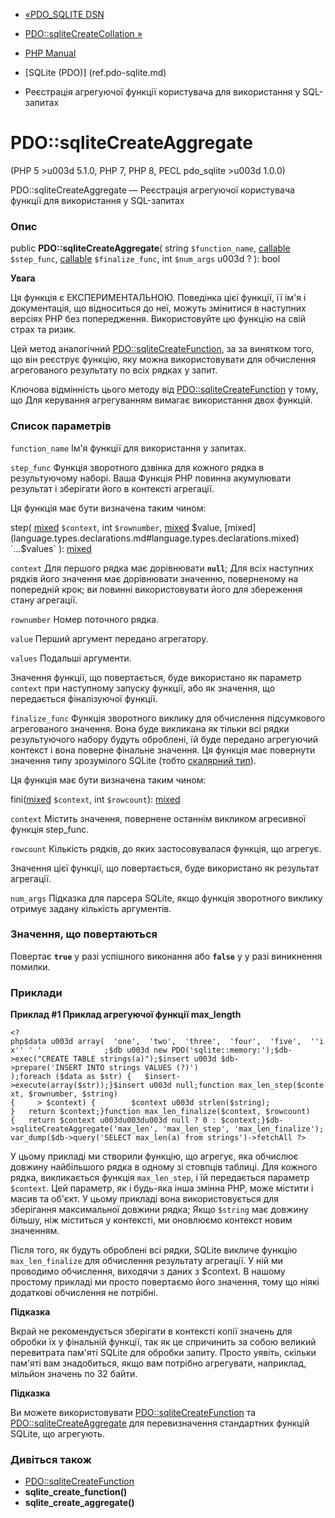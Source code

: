 - [«PDO_SQLITE DSN](ref.pdo-sqlite.connection.md)
- [PDO::sqliteCreateCollation »](pdo.sqlitecreatecollation.md)

- [PHP Manual](index.md)
- [SQLite (PDO)] (ref.pdo-sqlite.md)
- Реєстрація агрегуючої функції користувача для використання
у SQL-запитах

# PDO::sqliteCreateAggregate

(PHP 5 \>u003d 5.1.0, PHP 7, PHP 8, PECL pdo_sqlite \>u003d 1.0.0)

PDO::sqliteCreateAggregate — Реєстрація агрегуючої користувача
функції для використання у SQL-запитах

### Опис

public **PDO::sqliteCreateAggregate**(
string `$function_name`,
[callable](language.types.callable.md) `$step_func`,
[callable](language.types.callable.md) `$finalize_func`,
int `$num_args` u003d ?
): bool

**Увага**

Ця функція є ЕКСПЕРИМЕНТАЛЬНОЮ. Поведінка цієї функції, її ім'я
і документація, що відноситься до неї, можуть змінитися в наступних версіях
PHP без попередження. Використовуйте цю функцію на свій страх та ризик.

Цей метод аналогічний
[PDO::sqliteCreateFunction](pdo.sqlitecreatefunction.md), за
за винятком того, що він реєструє функцію, яку можна
використовувати для обчислення агрегованого результату по всіх рядках у
запит.

Ключова відмінність цього методу від
[PDO::sqliteCreateFunction](pdo.sqlitecreatefunction.md) у тому, що
Для керування агрегуванням вимагає використання двох функцій.

### Список параметрів

`function_name`
Ім'я функції для використання у запитах.

`step_func`
Функція зворотного дзвінка для кожного рядка в результуючому наборі. Ваша
Функція PHP повинна акумулювати результат і зберігати його в контексті
агрегації.

Ця функція має бути визначена таким чином:

step(
[mixed](language.types.declarations.md#language.types.declarations.mixed)
`$context`,
int `$rownumber`,
[mixed](language.types.declarations.md#language.types.declarations.mixed)
$value,
[mixed](language.types.declarations.md#language.types.declarations.mixed)
`...$values`
):
[mixed](language.types.declarations.md#language.types.declarations.mixed)

`context`
Для першого рядка має дорівнювати **`null`**; Для всіх наступних
рядків його значення має дорівнювати значенню, поверненому на
попередній крок; ви повинні використовувати його для збереження стану
агрегації.

`rownumber`
Номер поточного рядка.

`value`
Перший аргумент передано агрегатору.

`values`
Подальші аргументи.

Значення функції, що повертається, буде використано як параметр `context`
при наступному запуску функції, або як значення, що передається
фіналізуючої функції.

`finalize_func`
Функція зворотного виклику для обчислення підсумкового агрегованого
значення. Вона буде викликана як тільки всі рядки результуючого набору
будуть оброблені, їй буде передано агрегуючий контекст і вона поверне
фінальне значення. Ця функція має повернути значення типу
зрозумілого SQLite (тобто [скалярний тип](language.types.intro.md)).

Ця функція має бути визначена таким чином:

fini([mixed](language.types.declarations.md#language.types.declarations.mixed)
`$context`, int `$rowcount`):
[mixed](language.types.declarations.md#language.types.declarations.mixed)

`context`
Містить значення, повернене останнім викликом агресивної
функція step_func.

`rowcount`
Кількість рядків, до яких застосовувалася функція, що агрегує.

Значення цієї функції, що повертається, буде використано як результат
агрегації.

`num_args`
Підказка для парсера SQLite, якщо функція зворотного виклику отримує
задану кількість аргументів.

### Значення, що повертаються

Повертає **`true`** у разі успішного виконання або **`false`** у
у разі виникнення помилки.

### Приклади

**Приклад #1 Приклад агрегуючої функції max_length**

` <?php$data u003d array(  'one',  'two',  'three',  'four',  'five',  ''ix'' ' '              ;$db u003d new PDO('sqlite::memory:');$db->exec("CREATE TABLE strings(a)");$insert u003d $db->prepare('INSERT INTO strings VALUES (?)') );foreach ($data as $str) {   $insert->execute(array($str));}$insert u003d null;function max_len_step($context, $rownumber, $string){     > $context) {        $context u003d strlen($string); }   return $context;}function max_len_finalize($context, $rowcount){   return $context u003du003du003d null ? 0 : $context;}$db->sqliteCreateAggregate('max_len', 'max_len_step', 'max_len_finalize');var_dump($db->query('SELECT max_len(a) from strings')->fetchAll ?> `

У цьому прикладі ми створили функцію, що агрегує, яка обчислює довжину
найбільшого рядка в одному зі стовпців таблиці. Для кожного рядка,
викликається функція `max_len_step`, і їй передається параметр `$context`.
Цей параметр, як і будь-яка інша змінна PHP, може містити і
масив та об'єкт. У цьому прикладі вона використовується для зберігання
максимальної довжини рядка; Якщо `$string` має довжину більшу, ніж
міститься у контексті, ми оновлюємо контекст новим значенням.

Після того, як будуть оброблені всі рядки, SQLite викличе функцію
`max_len_finalize` для обчислення результату агрегації. У ній ми
проводимо обчислення, виходячи з даних з $context. В нашому
простому прикладі ми просто повертаємо його значення, тому що ніякі
додаткові обчислення не потрібні.

**Підказка**

Вкрай не рекомендується зберігати в контексті копії значень для
обробки їх у фінальній функції, так як це спричинить за собою
великий перевитрата пам'яті SQLite для обробки запиту. Просто
уявіть, скільки пам'яті вам знадобиться, якщо вам потрібно
агрегувати, наприклад, мільйон значень по 32 байти.

**Підказка**

Ви можете використовувати
[PDO::sqliteCreateFunction](pdo.sqlitecreatefunction.md) та
[PDO::sqliteCreateAggregate](pdo.sqlitecreateaggregate.md) для
перевизначення стандартних функцій SQLite, що агрегують.

### Дивіться також

- [PDO::sqliteCreateFunction](pdo.sqlitecreatefunction.md)
- **sqlite_create_function()**
- **sqlite_create_aggregate()**
